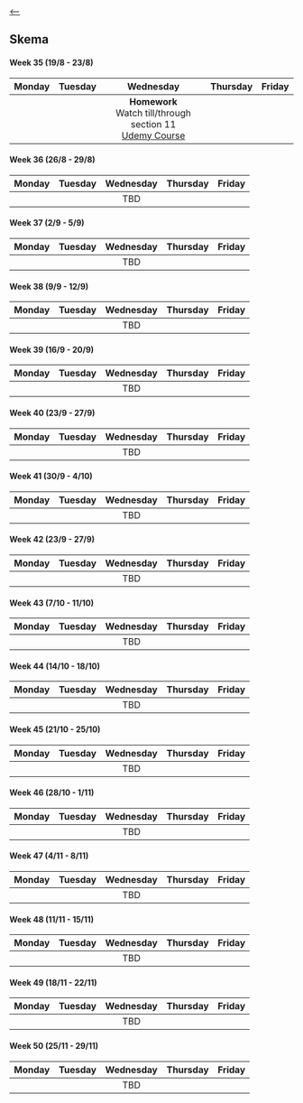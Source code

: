 [<--](../index.md)

## Skema

#### Week 35 (19/8 - 23/8)

| Monday        | Tuesday       | Wednesday | Thursday | Friday |
| ------------- |:-------------:|:---------:| --------:|-------:|
|               |               | <strong>Homework</strong> <br> Watch till/through section 11 <br> [Udemy Course](https://www.udemy.com/course/ethical-hacking-course-protect-yourself-prevent-hacks/)   |    |        |


#### Week 36 (26/8 - 29/8)

| Monday        | Tuesday       | Wednesday | Thursday | Friday |
| ------------- |:-------------:|:---------:| --------:|-------:|
|               |               | TBD <br>     |    |    |


#### Week 37 (2/9 - 5/9)

| Monday        | Tuesday       | Wednesday | Thursday | Friday |
| ------------- |:-------------:|:---------:| --------:|-------:|
|               |               | TBD <br>     |    |    |

#### Week 38 (9/9 - 12/9)

| Monday        | Tuesday       | Wednesday | Thursday | Friday |
| ------------- |:-------------:|:---------:| --------:|-------:|
|               |               | TBD <br>     |    |    |

#### Week 39 (16/9 - 20/9)

| Monday        | Tuesday       | Wednesday | Thursday | Friday |
| ------------- |:-------------:|:---------:| --------:|-------:|
|               |               | TBD <br>     |    |    |
  
#### Week 40 (23/9 - 27/9)

| Monday        | Tuesday       | Wednesday | Thursday | Friday |
| ------------- |:-------------:|:---------:| --------:|-------:|
|               |               | TBD <br>     |    |    |

#### Week 41 (30/9 - 4/10)

| Monday        | Tuesday       | Wednesday | Thursday | Friday |
| ------------- |:-------------:|:---------:| --------:|-------:|
|               |               | TBD <br>     |    |    |

#### Week 42 (23/9 - 27/9)

| Monday        | Tuesday       | Wednesday | Thursday | Friday |
| ------------- |:-------------:|:---------:| --------:|-------:|
|               |               | TBD <br>     |    |    |

#### Week 43 (7/10 - 11/10)

| Monday        | Tuesday       | Wednesday | Thursday | Friday |
| ------------- |:-------------:|:---------:| --------:|-------:|
|               |               | TBD <br>     |    |    |

#### Week 44 (14/10 - 18/10)

| Monday        | Tuesday       | Wednesday | Thursday | Friday |
| ------------- |:-------------:|:---------:| --------:|-------:|
|               |               | TBD <br>     |    |    |

#### Week 45 (21/10 - 25/10)

| Monday        | Tuesday       | Wednesday | Thursday | Friday |
| ------------- |:-------------:|:---------:| --------:|-------:|
|               |               | TBD <br>     |    |    |

#### Week 46 (28/10 - 1/11)

| Monday        | Tuesday       | Wednesday | Thursday | Friday |
| ------------- |:-------------:|:---------:| --------:|-------:|
|               |               | TBD <br>   |  |  |

#### Week 47 (4/11 - 8/11)

| Monday        | Tuesday       | Wednesday | Thursday | Friday |
| ------------- |:-------------:|:---------:| --------:|-------:|
|               |               | TBD <br>   |  |  |

#### Week 48 (11/11 - 15/11)

| Monday        | Tuesday       | Wednesday | Thursday | Friday |
| ------------- |:-------------:|:---------:| --------:|-------:|
|               |               | TBD <br>     |    |    |

#### Week 49 (18/11 - 22/11)

| Monday        | Tuesday       | Wednesday | Thursday | Friday |
| ------------- |:-------------:|:---------:| --------:|-------:|
|               |               | TBD <br>     |    |    |

#### Week 50 (25/11 - 29/11)

| Monday        | Tuesday       | Wednesday | Thursday | Friday |
| ------------- |:-------------:|:---------:| --------:|-------:|
|               |               | TBD <br>     |    |    |

